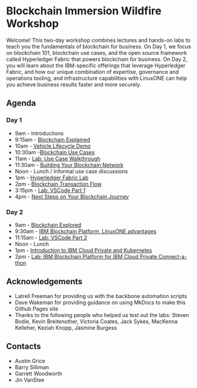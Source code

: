# Blockchain Immersion Wildfire Workshop
Welcome! This two-day workshop combines lectures and hands-on labs to teach you the fundamentals of blockchain for business. On Day 1, we focus on blockchain 101, blockchain use cases, and the open source framework called Hyperledger Fabric that powers blockchain for business. On Day 2, you will learn about the IBM-specific offerings that leverage Hyperledger Fabric, and how our unique combination of expertise, governance and operations tooling, and infrastructure capabilities with LinuxONE can help you achieve business results faster and more securely.

## Agenda

### Day 1
* 9am - Introductions
* 9:15am - [Blockchain Explained](files/BlockchainExplained.pdf "blockchain explained")
* 10am - [Vehicle Lifecycle Demo](files/Vehicle_Lifecycle_Demo.pdf "vehicle lifecycle demo")
* 10:30am -[Blockchain Use Cases](files/Blockchain_Use_Cases_Dallas.pdf "blockchain use cases")
* 11am - [Lab: Use Case Walkthrough](immunichain-home.md)
* 11:30am - [Building Your Blockchain Network](files/BlockchainExploredPart1.pdf "blockchain explored part 1")
* Noon - Lunch / Informal use case discussions
* 1pm - [Hyperledger Fabric Lab](hlf-home.md)
* 2pm - [Blockchain Transaction Flow](files/BlockchainExploredPart2.pdf "blockchain explored part 2")
* 3:15pm - [Lab: VSCode Part 1](vscode-part1.md)
* 4pm - [Next Steps on Your Blockchain Journey](files/BlockchainNextSteps_Dallas.pdf "blockchain next steps")

### Day 2
* 9am - [Blockchain Explored](files/BlockchainExploredPart3.pdf "blockchain explored part 3")
* 9:30am - [IBM Blockchain Platform, LinuxONE advantages](files/IBP_Explained.pdf "IBP Explained")
* 11:15am - [Lab: VSCode Part 2](vscode-part2.md)
* Noon - Lunch
* 1pm - [Introduction to IBM Cloud Private and Kubernetes](files/Kubernetes_ICP.pdf "kubernetes ICP")
* 2pm - [Lab: IBM Blockchain Platform for IBM Cloud Private Connect-a-thon](connect-home.md)

## Acknowledgements

* Latrell Freeman for providing us with the backbone automation scripts
* Dave Wakeman for providing guidance on using MkDocs to make this Github Pages site
* Thanks to the following people who helped us test out the labs: Steven Bodie, Kevin Breitenother, Victoria Coates, Jack Sykes, MacKenna Kelleher, Keziah Knopp, Jasmine Burgess

## Contacts
* Austin Grice
* Barry Silliman
* Garrett Woodworth
* Jin VanStee
